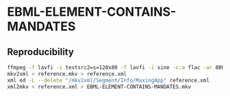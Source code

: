 # EBML-ELEMENT-CONTAINS-MANDATES

## Reproducibility
```sh
ffmpeg -f lavfi -i testsrc2=s=120x80 -f lavfi -i sine -c:a flac -ar 8000 -vframes 2 -c:v ffv1 -level 3 -c:a flac -g 1 -y reference.mkv
mkv2xml < reference.mkv > reference.xml
xml ed -L --delete "/mkv2xml/Segment/Info/MuxingApp" reference.xml
xml2mkv < reference.xml > EBML-ELEMENT-CONTAINS-MANDATES.mkv
```